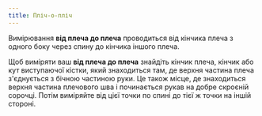 ```yaml
---
title: Пліч-о-пліч
---
```


Вимірювання **від плеча до плеча** проводиться від кінчика плеча з одного боку через спину до кінчика іншого плеча.

Щоб виміряти ваш **від плеча до плеча** знайдіть кінчик плеча, кінчик або кут виступаючої кістки, який знаходиться там, де верхня частина плеча з'єднується з бічною частиною руки. Це також місце, де знаходиться верхня частина плечового шва і починається рукав на добре скроєній сорочці. Потім виміряйте від цієї точки по спині до тієї ж точки на іншій стороні.
